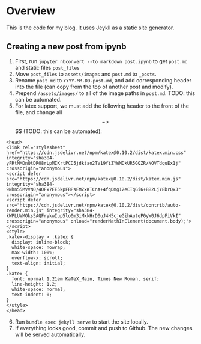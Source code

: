 # Overview

This is the code for my blog. It uses Jeykll as a static site generator.

## Creating a new post from ipynb

1. First, run `jupyter nbconvert --to markdown post.ipynb` to get `post.md` and static files `post_files`
2. Move `post_files` to `assets/images` and `post.md` to `_posts`.
3. Rename `post.md` to `YYYY-MM-DD-post.md`, and add corresponding header into the file (can copy from the top of another post and modify).
4. Prepend `/assets/images/` to all of the image paths in `post.md`. TODO: this can be automated.
5. For latex support, we must add the following header to the front of the file, and change all $$ -> $$$$ (TODO: this can be automated): 

```
<head>
<link rel="stylesheet" href="https://cdn.jsdelivr.net/npm/katex@0.10.2/dist/katex.min.css" integrity="sha384-yFRtMMDnQtDRO8rLpMIKrtPCD5jdktao2TV19YiZYWMDkUR5GQZR/NOVTdquEx1j" crossorigin="anonymous">
<script defer src="https://cdn.jsdelivr.net/npm/katex@0.10.2/dist/katex.min.js" integrity="sha384-9Nhn55MVVN0/4OFx7EE5kpFBPsEMZxKTCnA+4fqDmg12eCTqGi6+BB2LjY8brQxJ" crossorigin="anonymous"></script>
<script defer src="https://cdn.jsdelivr.net/npm/katex@0.10.2/dist/contrib/auto-render.min.js" integrity="sha384-kWPLUVMOks5AQFrykwIup5lo0m3iMkkHrD0uJ4H5cjeGihAutqP0yW0J6dpFiVkI" crossorigin="anonymous" onload="renderMathInElement(document.body);"></script>
<style>
.katex-display > .katex {
  display: inline-block;
  white-space: nowrap;
  max-width: 100%;
  overflow-x: scroll;
  text-align: initial;
}
.katex {
  font: normal 1.21em KaTeX_Main, Times New Roman, serif;
  line-height: 1.2;
  white-space: normal;
  text-indent: 0;
}
</style>
</head>
```
6. Run `bundle exec jekyll serve` to start the site locally.
7. If everything looks good, commit and push to Github. The new changes will be served automatically. 
